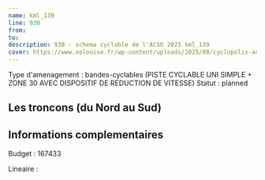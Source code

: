 ```yaml
---
name: kml_139 
line: 938
from: 
to:  
description: 938 - schema cyclable de l'ACSO 2025 kml_139 
cover: https://www.velooise.fr/wp-content/uploads/2025/08/cyclopolis-acso-938.jpg
---
```

Type d'amenagement : bandes-cyclables (PISTE CYCLABLE UNI SIMPLE + ZONE 30 AVEC DISPOSITIF DE REDUCTION DE VITESSE)
Statut : planned
## Les troncons (du Nord au Sud)

## Informations complementaires

Budget  : 167433 

Lineaire :

